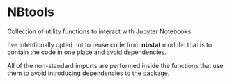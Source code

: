 # **NBtools**

Collection of utility functions to interact with Jupyter Notebooks.

I've intentionally opted not to reuse code from **nbstat** module: that is to contain the code in one place and avoid dependencies.

All of the non-standard imports are performed inside the functions that use them to avoid introducing dependencies to the package.
